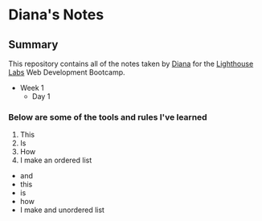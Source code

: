 # Diana's Notes

## Summary

This repository contains all of the notes taken by [Diana](https://github.com/Romadiansky) for the [Lighthouse Labs](https://www.lighthouselabs.ca/) Web Development Bootcamp.

* Week 1
  * Day 1

### Below are some of the tools and rules I've learned

1. This
2. Is
3. How
4. I make an ordered list

- and
- this
- is
- how
- I make and unordered list
